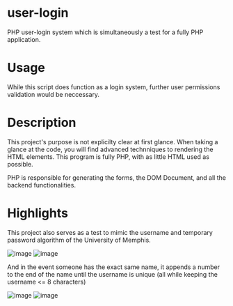 # user-login
PHP user-login system which is simultaneously a test for a fully PHP application.

# Usage
While this script does function as a login system, further user permissions validation would be neccessary.

# Description
This project's purpose is not explicilty clear at first glance. When taking a glance at the code, you will find advanced technniques to rendering the HTML elements. This program is fully PHP, with as little HTML used as possible.

PHP is responsible for generating the forms, the DOM Document, and all the backend functionalities.

# Highlights
This project also serves as a test to mimic the username and temporary password algorithm of the University of Memphis.

![image](https://github.com/SumoNulled/user-login/assets/46579169/06a8dfa1-4a51-4e03-b709-de6690d17585) ![image](https://github.com/SumoNulled/user-login/assets/46579169/c5dcb17d-6118-405c-ad35-560fa96af8eb)

And in the event someone has the exact same name, it appends a number to the end of the name until the username is unique (all while keeping the username <= 8 characters)

![image](https://github.com/SumoNulled/user-login/assets/46579169/81e95cab-46f6-4315-a8c3-f714a634a8f0) ![image](https://github.com/SumoNulled/user-login/assets/46579169/de58125b-b32e-485f-90e9-cfc31c1a250d)




